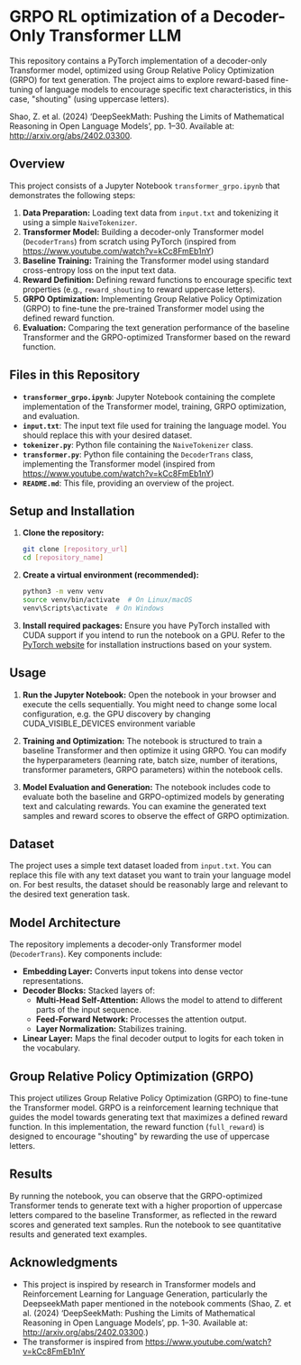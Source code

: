 
# GRPO RL optimization of a Decoder-Only Transformer LLM

This repository contains a PyTorch implementation of a decoder-only Transformer model, optimized using Group Relative Policy Optimization (GRPO) for text generation.
The project aims to explore reward-based fine-tuning of language models to encourage specific text characteristics, in this case, "shouting" (using uppercase letters).

Shao, Z. et al. (2024) ‘DeepSeekMath: Pushing the Limits of Mathematical Reasoning in Open Language Models’, pp. 1–30. Available at: http://arxiv.org/abs/2402.03300.

## Overview

This project consists of a Jupyter Notebook `transformer_grpo.ipynb` that demonstrates the following steps:

1. **Data Preparation:** Loading text data from `input.txt` and tokenizing it using a simple `NaiveTokenizer`.
2. **Transformer Model:** Building a decoder-only Transformer model (`DecoderTrans`) from scratch using PyTorch (inspired from https://www.youtube.com/watch?v=kCc8FmEb1nY)
3. **Baseline Training:** Training the Transformer model using standard cross-entropy loss on the input text data.
4. **Reward Definition:** Defining reward functions to encourage specific text properties (e.g., `reward_shouting` to reward uppercase letters).
5. **GRPO Optimization:** Implementing Group Relative Policy Optimization (GRPO) to fine-tune the pre-trained Transformer model using the defined reward function.
6. **Evaluation:** Comparing the text generation performance of the baseline Transformer and the GRPO-optimized Transformer based on the reward function.

## Files in this Repository

* **`transformer_grpo.ipynb`**: Jupyter Notebook containing the complete implementation of the Transformer model, training, GRPO optimization, and evaluation. 
* **`input.txt`**:  The input text file used for training the language model. You should replace this with your desired dataset.
* **`tokenizer.py`**: Python file containing the `NaiveTokenizer` class.
* **`transformer.py`**: Python file containing the `DecoderTrans` class, implementing the Transformer model (inspired from https://www.youtube.com/watch?v=kCc8FmEb1nY)
* **`README.md`**: This file, providing an overview of the project.

## Setup and Installation

1. **Clone the repository:**
   ```bash
   git clone [repository_url]
   cd [repository_name]
   ```

2. **Create a virtual environment (recommended):**
   ```bash
   python3 -m venv venv
   source venv/bin/activate  # On Linux/macOS
   venv\Scripts\activate  # On Windows
   ```

3. **Install required packages:**
   Ensure you have PyTorch installed with CUDA support if you intend to run the notebook on a GPU. Refer to the [PyTorch website](https://pytorch.org/get-started/locally/) for installation instructions based on your system.


## Usage

1. **Run the Jupyter Notebook:**
   Open the notebook in your browser and execute the cells sequentially.
   You might need to change some local configuration, e.g. the GPU discovery by changing CUDA_VISIBLE_DEVICES environment variable

3. **Training and Optimization:**
   The notebook is structured to train a baseline Transformer and then optimize it using GRPO. You can modify the hyperparameters (learning rate, batch size, number of iterations, transformer parameters, GRPO parameters) within the notebook cells.

4. **Model Evaluation and Generation:**
   The notebook includes code to evaluate both the baseline and GRPO-optimized models by generating text and calculating rewards. You can examine the generated text samples and reward scores to observe the effect of GRPO optimization.

## Dataset

The project uses a simple text dataset loaded from `input.txt`. You can replace this file with any text dataset you want to train your language model on. For best results, the dataset should be reasonably large and relevant to the desired text generation task.

## Model Architecture
The repository implements a decoder-only Transformer model (`DecoderTrans`). Key components include:

* **Embedding Layer:** Converts input tokens into dense vector representations.
* **Decoder Blocks:** Stacked layers of:
    * **Multi-Head Self-Attention:** Allows the model to attend to different parts of the input sequence.
    * **Feed-Forward Network:** Processes the attention output.
    * **Layer Normalization:** Stabilizes training.
* **Linear Layer:** Maps the final decoder output to logits for each token in the vocabulary.

## Group Relative Policy Optimization (GRPO)

This project utilizes Group Relative Policy Optimization (GRPO) to fine-tune the Transformer model. GRPO is a reinforcement learning technique that guides the model towards generating text that maximizes a defined reward function. In this implementation, the reward function (`full_reward`) is designed to encourage "shouting" by rewarding the use of uppercase letters.

## Results

By running the notebook, you can observe that the GRPO-optimized Transformer tends to generate text with a higher proportion of uppercase letters compared to the baseline Transformer, as reflected in the reward scores and generated text samples.  Run the notebook to see quantitative results and generated text examples.


## Acknowledgments

* This project is inspired by research in Transformer models and Reinforcement Learning for Language Generation, particularly the DeepseekMath paper mentioned in the notebook comments (Shao, Z. et al. (2024) ‘DeepSeekMath: Pushing the Limits of Mathematical Reasoning in Open Language Models’, pp. 1–30. Available at: http://arxiv.org/abs/2402.03300.)
* The transformer is inspired from https://www.youtube.com/watch?v=kCc8FmEb1nY
